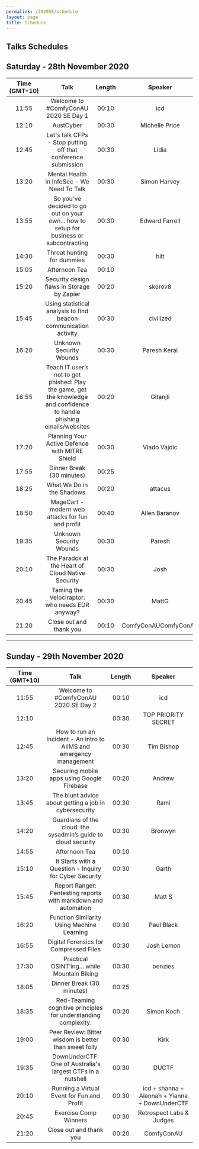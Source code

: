 ```yaml
---
permalink: /2020SE/schedule
layout: page
title: Schedule
---
```



Talks Schedules
----------------


## Saturday - 28th November 2020

**Time (GMT+10)**|**Talk**|**Length**|**Speaker**
:-----:|:-----:|:-----:|:-----:
11:55|Welcome to #ComfyConAU 2020 SE Day 1|00:10|icd
12:10|AustCyber|00:30|Michelle Price
12:45|Let's talk CFPs - Stop putting off that conference submission|00:30|Lidia
13:20|Mental Health in InfoSec - We Need To Talk|00:30|Simon Harvey
13:55|So you've decided to go out on your own... how to setup for business or subcontracting|00:30|Edward Farrell
14:30|Threat hunting for dummies|00:30|hilt
15:05|Afternoon Tea|00:10| 
15:20|Security design flaws in Storage by Zapier|00:20|skorov8
15:45|Using statistical analysis to find beacon communication activity|00:30|civilized
16:20|Unknown Security Wounds|00:30|Paresh Kerai
16:55|Teach IT user’s not to get phished: Play the game, get the knowledge and confidence to handle phishing emails/websites|00:20|Gitanjli
17:20|Planning Your Active Defence with MITRE Shield|00:30|Vlado Vajdic
17:55|Dinner Break (30 minutes)|00:25| 
18:25|What We Do in the Shadows|00:20|attacus
18:50|MageCart - modern web attacks for fun and profit|00:40|Allen Baranov
19:35|Unknown Security Wounds|00:30|Paresh
20:10|The Paradox at the Heart of Cloud Native Security|00:30|Josh
20:45|Taming the Velociraptor: who needs EDR anyway? |00:30|MattG
21:20|Close out and thank you|00:10|ComfyConAUComfyConAU |

-------

## Sunday - 29th November 2020
**Time (GMT+10)**|**Talk**|**Length**|**Speaker**
:-----:|:-----:|:-----:|:-----:
11:55|Welcome to #ComfyConAU 2020 SE Day 2|00:10|icd
12:10| |00:30|TOP PRIORITY SECRET
12:45|How to run an Incident - An intro to AIIMS and emergency management|00:30|Tim Bishop
13:20|Securing mobile apps using Google Firebase|00:20|Andrew
13:45|The blunt advice about getting a job in cybersecurity|00:30|Rami
14:20|Guardians of the cloud: the sysadmin’s guide to cloud security|00:30|Bronwyn
14:55|Afternoon Tea|00:10| 
15:10|It Starts with a Question - Inquiry for Cyber Security|00:30|Garth
15:45|Report Ranger: Pentesting reports with markdown and automation|00:30|Matt S
16:20|Function Similarity Using Machine Learning|00:30|Paul Black
16:55|Digital Forensics for Compressed Files|00:30|Josh Lemon
17:30|Practical OSINT’ing... while Mountain Biking|00:30|benzies
18:05|Dinner Break (30 minutes)|00:25| 
18:35|Red-Teaming cognitive principles for understanding complexity.|00:20|Simon Koch
19:00|Peer Review: Bitter wisdom is better than sweet folly|00:30|Kirk
19:35|DownUnderCTF: One of Australia's largest CTFs in a nutshell|00:30|DUCTF
20:10|Running a Virtual Event for Fun and Profit|00:30|icd + shanna + Alannah + Yianna + DownUnderCTF
20:45|Exercise Comp Winners|00:30|Retrospect Labs & Judges
21:20|Close out and thank you|00:20|ComfyConAU
